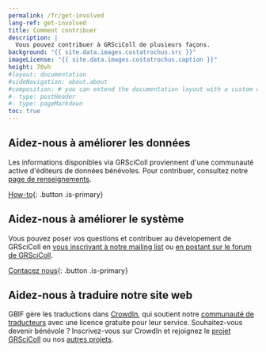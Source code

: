 ```yaml
---
permalink: /fr/get-involved
lang-ref: get-involved
title: Comment contribuer
description: |
  Vous pouvez contribuer à GRSciColl de plusieurs façons.
background: "{{ site.data.images.costatrochus.src }}"
imageLicense: "{{ site.data.images.costatrochus.caption }}"
height: 70vh
#layout: documentation
#sideNavigation: about.about
#composition: # you can extend the documentation layout with a custom composition
#- type: postHeader
#- type: pageMarkdown
toc: true
---
```


## Aidez-nous à améliorer les données

Les informations disponibles via GRSciColl proviennent d'une communauté active d'éditeurs de données bénévoles. Pour contribuer, consultez notre [page de renseignements](/how-to).

[How-to](/how-to){: .button .is-primary}

## Aidez-nous à améliorer le système

Vous pouvez poser vos questions et contribuer au dévelopement de GRSciColl en [vous inscrivant à notre mailing list](https://lists.gbif.org/mailman/listinfo/scientific-collections) ou [en postant sur le forum de GRSciColl](https://discourse.gbif.org/c/grscicoll/29).

[Contacez nous](/contact){: .button .is-primary}

## Aidez-nous à traduire notre site web

GBIF gère les traductions dans [CrowdIn](https://www.crowdin.com), qui soutient notre [communauté de traducteurs](https://www.gbif.org/translators) avec une licence gratuite pour leur service. Souhaitez-vous devenir bénévole ? Inscrivez-vous sur CrowdIn et rejoignez le [projet GRSciColl](https://crowdin.com/project/grscicoll) ou nos [autres projets](https://crowdin.com/profile/gbif-informatics).
